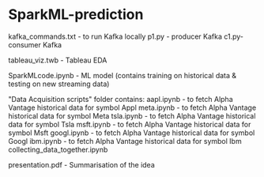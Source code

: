 # SparkML-prediction
kafka_commands.txt - to run Kafka locally
p1.py - producer Kafka
c1.py- consumer Kafka

tableau_viz.twb - Tableau EDA

SparkMLcode.ipynb - ML model (contains training on historical data & testing on new streaming data)


"Data Acquisition scripts" folder contains:
aapl.ipynb - to fetch Alpha Vantage historical data for symbol Appl
meta.ipynb - to fetch Alpha Vantage historical data for symbol Meta
tsla.ipynb - to fetch Alpha Vantage historical data for symbol Tsla
msft.ipynb - to fetch Alpha Vantage historical data for symbol Msft
googl.ipynb - to fetch Alpha Vantage historical data for symbol Googl
ibm.ipynb - to fetch Alpha Vantage historical data for symbol Ibm
collecting_data_together.ipynb 



presentation.pdf - Summarisation of the idea
